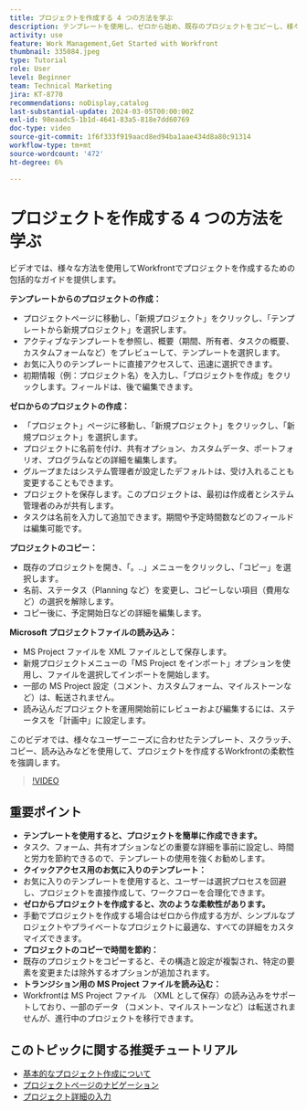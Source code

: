 ```yaml
---
title: プロジェクトを作成する 4 つの方法を学ぶ
description: テンプレートを使用し、ゼロから始め、既存のプロジェクトをコピーし、様々なユーザーニーズに合わせてWorkfront プロジェクトファイルを読み込むことで、Microsoftでプロジェクトを効率的に作成する方法を調べます。
activity: use
feature: Work Management,Get Started with Workfront
thumbnail: 335084.jpeg
type: Tutorial
role: User
level: Beginner
team: Technical Marketing
jira: KT-8770
recommendations: noDisplay,catalog
last-substantial-update: 2024-03-05T00:00:00Z
exl-id: 98eaadc5-1b1d-4641-83a5-818e7dd60769
doc-type: video
source-git-commit: 1f6f333f919aacd8ed94ba1aae434d8a80c91314
workflow-type: tm+mt
source-wordcount: '472'
ht-degree: 6%

---
```


# プロジェクトを作成する 4 つの方法を学ぶ

ビデオでは、様々な方法を使用してWorkfrontでプロジェクトを作成するための包括的なガイドを提供します。

**テンプレートからのプロジェクトの作成：**

* プロジェクトページに移動し、「新規プロジェクト」をクリックし、「テンプレートから新規プロジェクト」を選択します&#x200B;。
* アクティブなテンプレートを参照し、概要（期間、所有者、タスクの概要、カスタムフォームなど）をプレビューして、テンプレートを選択します。&#x200B;
* お気に入りのテンプレートに直接アクセスして、迅速に選択できます。&#x200B;
* 初期情報（例：プロジェクト名）を入力し、「プロジェクトを作成」をクリックします。&#x200B; フィールドは、後で編集できます。&#x200B;

**ゼロからのプロジェクトの作成：**

* 「プロジェクト」ページに移動し、「新規プロジェクト」をクリックし、「新規プロジェクト」を選択します。&#x200B;
* プロジェクトに名前を付け、共有オプション、カスタムデータ、ポートフォリオ、プログラムなどの詳細を編集します。&#x200B;
* グループまたはシステム管理者が設定したデフォルトは、受け入れることも変更することもできます。&#x200B;
* プロジェクトを保存します。このプロジェクトは、最初は作成者とシステム管理者のみが共有します。&#x200B;
* タスクは名前を入力して追加できます。期間や予定時間数などのフィールドは編集可能です。&#x200B;

**プロジェクトのコピー：**

* 既存のプロジェクトを開き、「。..」メニューをクリックし、「コピー」を選択します&#x200B;。
* 名前、ステータス（Planning など）を変更し、コピーしない項目（費用など）の選択を解除します。&#x200B;
* コピー後に、予定開始日などの詳細を編集します。&#x200B;

**Microsoft プロジェクトファイルの読み込み：**

* MS Project ファイルを XML ファイルとして保存します。&#x200B;
* 新規プロジェクトメニューの「MS Project をインポート」オプションを使用し、ファイルを選択してインポートを開始します。&#x200B;
* 一部の MS Project 設定（コメント、カスタムフォーム、マイルストーンなど）は、転送されません。&#x200B;
* 読み込んだプロジェクトを運用開始前にレビューおよび編集するには、ステータスを「計画中」に設定します。&#x200B;


このビデオでは、様々なユーザーニーズに合わせたテンプレート、スクラッチ、コピー、読み込みなどを使用して、プロジェクトを作成するWorkfrontの柔軟性を強調します。&#x200B;

>[!VIDEO](https://video.tv.adobe.com/v/335084/?quality=12&learn=on&enablevpops)

## 重要ポイント

* **テンプレートを使用すると、プロジェクトを簡単に作成できます。**
* タスク、フォーム、共有オプションなどの重要な詳細を事前に設定し、時間と労力を節約できるので、テンプレートの使用を強くお勧めします。&#x200B;
* **クイックアクセス用のお気に入りのテンプレート：**
* お気に入りのテンプレートを使用すると、ユーザーは選択プロセスを回避し、プロジェクトを直接作成して、ワークフローを合理化できます。&#x200B;
* **ゼロからプロジェクトを作成すると、次のような柔軟性があります。**
* 手動でプロジェクトを作成する場合はゼロから作成する方が、シンプルなプロジェクトやプライベートなプロジェクトに最適な、すべての詳細をカスタマイズできます。&#x200B;
* **プロジェクトのコピーで時間を節約：**
* 既存のプロジェクトをコピーすると、その構造と設定が複製され、特定の要素を変更または除外するオプションが追加されます。&#x200B;
* **トランジション用の MS Project ファイルを読み込む：**
* Workfrontは MS Project ファイル （XML として保存）の読み込みをサポートしており、一部のデータ （コメント、マイルストーンなど）は転送されませんが、進行中のプロジェクトを移行できます。&#x200B;



## このトピックに関する推奨チュートリアル

* [基本的なプロジェクト作成について](/help/manage-work/projects/understand-basic-project-creation.md)
* [プロジェクトページのナビゲーション](/help/manage-work/projects/navigate-the-project-page.md)
* [プロジェクト詳細の入力](/help/manage-work/projects/fill-in-the-project-details.md)

